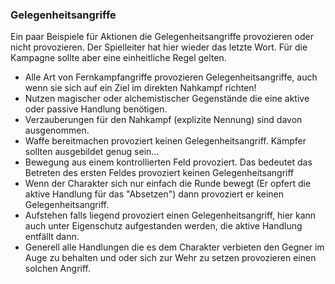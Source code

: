 ### Gelegenheitsangriffe

Ein paar Beispiele für Aktionen die Gelegenheitsangriffe provozieren oder nicht provozieren. Der Spielleiter hat hier
wieder das letzte Wort. Für die Kampagne sollte aber eine einheitliche Regel gelten.

* Alle Art von Fernkampfangriffe provozieren Gelegenheitsangriffe, auch wenn sie sich auf ein Ziel im direkten
Nahkampf richten!
* Nutzen magischer oder alchemistischer Gegenstände die eine aktive oder passive Handlung benötigen.
* Verzauberungen für den Nahkampf (explizite Nennung) sind davon ausgenommen.
* Waffe bereitmachen provoziert keinen Gelegenheitsangriff. Kämpfer sollten ausgebildet genug sein...
* Bewegung aus einem kontrollierten Feld provoziert. Das bedeutet das Betreten des ersten Feldes provoziert keinen
Gelegenheitsangriff
* Wenn der Charakter sich nur einfach die Runde bewegt (Er opfert die aktive Handlung für das "Absetzen") dann
provoziert er keinen Gelegenheitsangriff.
* Aufstehen falls liegend provoziert einen Gelegenheitsangriff, hier kann auch unter Eigenschutz aufgestanden werden,
die aktive Handlung entfällt dann.
* Generell alle Handlungen die es dem Charakter verbieten den Gegner im Auge zu behalten und oder sich zur Wehr zu
setzen provozieren einen solchen Angriff.
